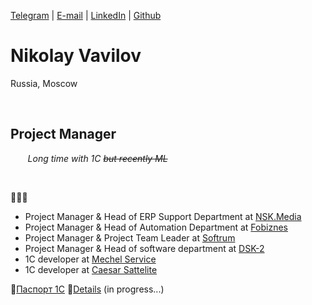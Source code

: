 
[Telegram](https://t.me/Da4nik) | [E-mail](mailto:vavilovnv@gmail.com) | [LinkedIn](https://www.linkedin.com/in/vavilovnv) | [Github](https://github.com/vavilovnv)


# Nikolay Vavilov
Russia, Moscow

&nbsp;  

## **Project Manager**  
&nbsp;&nbsp;&nbsp;&nbsp;&nbsp;&nbsp; _Long time with 1C ~~but recently ML~~_


&nbsp;

🚀🚀🚀
* Project Manager & Head of ERP Support Department at [NSK.Media](http://nsc.media/)
* Project Manager & Head of Automation Department at [Fobiznes](https://4bis.ru/)
* Project Manager & Project Team Leader at [Softrum](http://www.softrum.ru/)
* Project Manager & Head of software department at [DSK-2](https://pik-group.ru/)
* 1C developer at [Mechel Service](https://www.mechelservice.ru/)
* 1C developer at [Caesar Sattelite](https://www.csat.ru/)

📝[Паспорт 1С](https://uc1.1c.ru/account/summary/?token=5f45f6bfd78d7781d3c36801ebdfd3a8)
📜[Details](https://docs.google.com/presentation/d/1fmjQL6P5uXSOuunijNx0S_hKZbqJldeU8QTrCV7MkB0/edit?usp=sharing) (in progress...)



